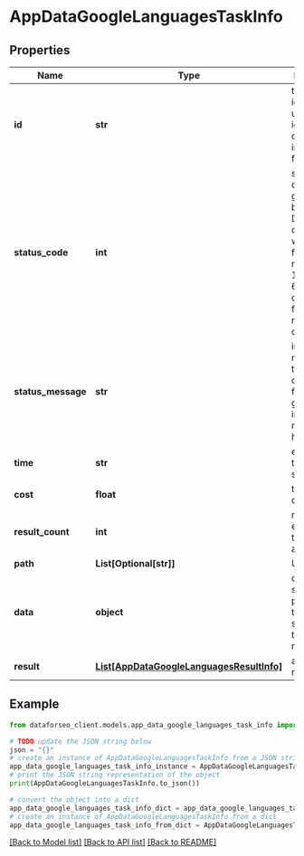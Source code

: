 # AppDataGoogleLanguagesTaskInfo


## Properties

Name | Type | Description | Notes
------------ | ------------- | ------------- | -------------
**id** | **str** | task identifier unique task identifier in our system in the UUID format | [optional] 
**status_code** | **int** | status code of the task generated by DataForSEO, can be within the following range: 10000-60000 you can find the full list of the response codes here | [optional] 
**status_message** | **str** | informational message of the task you can find the full list of general informational messages here | [optional] 
**time** | **str** | execution time, seconds | [optional] 
**cost** | **float** | total tasks cost, USD | [optional] 
**result_count** | **int** | number of elements in the result array | [optional] 
**path** | **List[Optional[str]]** | URL path | [optional] 
**data** | **object** | contains the same parameters that you specified in the POST request | [optional] 
**result** | [**List[AppDataGoogleLanguagesResultInfo]**](AppDataGoogleLanguagesResultInfo.md) | array of results | [optional] 

## Example

```python
from dataforseo_client.models.app_data_google_languages_task_info import AppDataGoogleLanguagesTaskInfo

# TODO update the JSON string below
json = "{}"
# create an instance of AppDataGoogleLanguagesTaskInfo from a JSON string
app_data_google_languages_task_info_instance = AppDataGoogleLanguagesTaskInfo.from_json(json)
# print the JSON string representation of the object
print(AppDataGoogleLanguagesTaskInfo.to_json())

# convert the object into a dict
app_data_google_languages_task_info_dict = app_data_google_languages_task_info_instance.to_dict()
# create an instance of AppDataGoogleLanguagesTaskInfo from a dict
app_data_google_languages_task_info_from_dict = AppDataGoogleLanguagesTaskInfo.from_dict(app_data_google_languages_task_info_dict)
```
[[Back to Model list]](../README.md#documentation-for-models) [[Back to API list]](../README.md#documentation-for-api-endpoints) [[Back to README]](../README.md)



